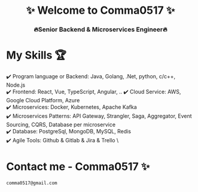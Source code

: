 <h1 align="center">✨ Welcome to Comma0517 ✨</h1> 
<h3 align="center"> 🔥Senior Backend & Microservices Engineer🔥</h3>

# My Skills 🏆

✔️ Program language or Backend: Java, Golang, .Net, python, c/c++, Node.js \
✔️ Frontend: React, Vue, TypeScript, Angular, ..
✔️ Cloud Service: AWS, Google Cloud Platform, Azure \
✔️ Microservices: Docker, Kubernetes, Apache Kafka  \
✔️ Microservices Patterns: API Gateway, Strangler, Saga, Aggregator, Event Sourcing, CQRS, Database per microservice \
✔️ Database: PostgreSql, MongoDB, MySQL, Redis \
✔️ Agile Tools: Github & Gitlab & Jira & Trello \

# Contact me - Comma0517 ✨

    comma0517@gmail.com
